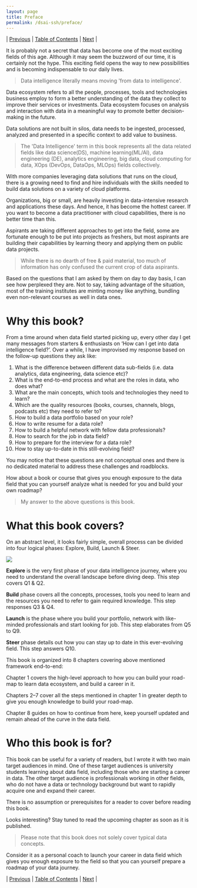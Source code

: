 ```yaml
---
layout: page
title: Preface
permalink: /dsai-ssh/preface/
---
```


| [Previous](https://ankit-rathi.github.io/dsai-ssh/about-the-author/)  | [Table of Contents](https://ankit-rathi.github.io/dsai-ssh/) | [Next](https://ankit-rathi.github.io/dsai-ssh/understanding-the-big-picture/)  |


It is probably not a secret that data has become one of the most exciting fields of this age. Although it may seem the buzzword of our time, it is certainly not the hype. This exciting field opens the way to new possibilities and is becoming indispensable to our daily lives. 

> Data intelligence literally means moving 'from data to intelligence'.

Data ecosystem refers to all the people, processes, tools and technologies business employ to form a better understanding of the data they collect to improve their services or investments. Data ecosystem focuses on analysis and interaction with data in a meaningful way to promote better decision-making in the future.

Data solutions are not built in silos, data needs to be ingested, processed, analyzed and presented in a specific context to add value to business.

> The 'Data Intelligence' term in this book represents all the data related fields like data science(DS), machine learning(ML/AI), data engineering (DE), analytics engineering, big data, cloud computing for data, XOps (DevOps, DataOps, MLOps) fields collectively. 

With more companies leveraging data solutions that runs on the cloud, there is a growing need to find and hire individuals with the skills needed to build data solutions on a variety of cloud platforms. 

Organizations, big or small, are heavily investing in data-intensive research and applications these days. And hence, it has become the hottest career. If you want to become a data practitioner with cloud capabilities, there is no better time than this. 

Aspirants are taking different approaches to get into the field, some are fortunate enough to be put into projects as freshers, but most aspirants are building their capabilities by learning theory and applying them on public data projects.

> While there is no dearth of free & paid material, too much of information has only confused the current crop of data aspirants.

Based on the questions that I am asked by them on day to day basis, I can see how perplexed they are. Not to say, taking advantage of the situation, most of the training institutes are minting money like anything, bundling even non-relevant courses as well in data ones.

# Why this book?

From a time around when data field started picking up, every other day I get many messages from starters & enthusiasts on ‘How can I get into data intelligence field?’. Over a while, I have improvised my response based on the follow-up questions they ask like: 

1. What is the difference between different data sub-fields (i.e. data analytics, data engineering, data science etc)? 
2. What is the end-to-end process and what are the roles in data, who does what? 
3. What are the main concepts, which tools and technologies they need to learn? 
4. Which are the quality resources (books, courses, channels, blogs, podcasts etc) they need to refer to?
5. How to build a data portfolio based on your role? 
6. How to write resume for a data role? 
7. How to build a helpful network with fellow data professionals?
8. How to search for the job in data field? 
9. How to prepare for the interview for a data role? 
10. How to stay up-to-date in this still-evolving field? 

You may notice that these questions are not conceptual ones and there is no dedicated material to address these challenges and roadblocks.

How about a book or course that gives you enough exposure to the data field that you can yourself analyze what is needed for you and build your own roadmap? 

> My answer to the above questions is this book.

# What this book covers?

On an abstract level, it looks fairly simple, overall process can be divided into four logical phases: Explore, Build, Launch & Steer.

![](https://cdn-images-1.medium.com/max/800/1*-u7WltA4QNQ1kWOI5BnVLg.png)

**Explore** is the very first phase of your data intelligence journey, where you need to understand the overall landscape before diving deep. This step covers Q1 & Q2.

**Build** phase covers all the concepts, processes, tools you need to learn and the resources you need to refer to gain required knowledge. This step responses Q3 & Q4.

**Launch** is the phase where you build your portfolio, network with like-minded professionals and start looking for job. This step elaborates from Q5 to Q9.

**Steer** phase details out how you can stay up to date in this ever-evolving field. This step answers Q10.


This book is organized into 8 chapters covering above mentioned framework end-to-end: 

Chapter 1 covers the high-level approach to how you can build your road-map to learn data ecosystem, and build a career in it.

Chapters 2–7 cover all the steps mentioned in chapter 1 in greater depth to give you enough knowledge to build your road-map.

Chapter 8 guides on how to continue from here, keep yourself updated and remain ahead of the curve in the data field.

# Who this book is for?

This book can be useful for a variety of readers, but I wrote it with two main target audiences in mind. One of these target audiences is university students learning about data field, including those who are starting a career in data. The other target audience is professionals working in other fields, who do not have a data or technology background but want to rapidly acquire one and expand their career.

There is no assumption or prerequisites for a reader to cover before reading this book. 

Looks interesting? Stay tuned to read the upcoming chapter as soon as it is published.

> Please note that this book does not solely cover typical data concepts.

Consider it as a personal coach to launch your career in data field which gives you enough exposure to the field so that you can yourself prepare a roadmap of your data journey.


| [Previous](https://ankit-rathi.github.io/dsai-ssh/about-the-author/)  | [Table of Contents](https://ankit-rathi.github.io/dsai-ssh/) | [Next](https://ankit-rathi.github.io/dsai-ssh/understanding-the-big-picture/)  |
